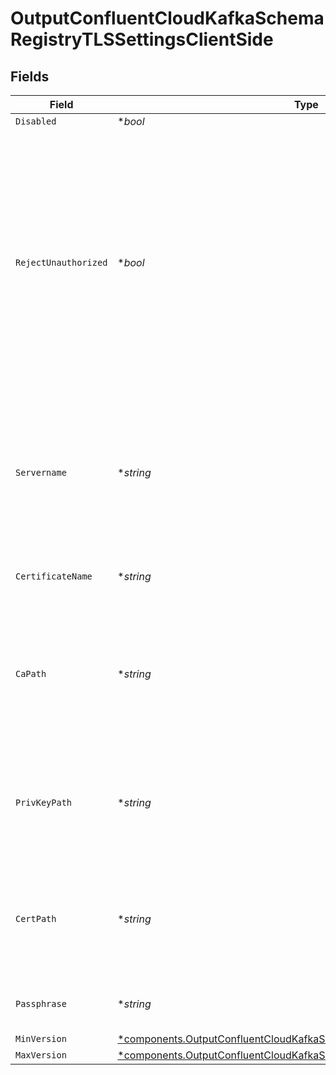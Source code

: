 # OutputConfluentCloudKafkaSchemaRegistryTLSSettingsClientSide


## Fields

| Field                                                                                                                                                                                                                                     | Type                                                                                                                                                                                                                                      | Required                                                                                                                                                                                                                                  | Description                                                                                                                                                                                                                               |
| ----------------------------------------------------------------------------------------------------------------------------------------------------------------------------------------------------------------------------------------- | ----------------------------------------------------------------------------------------------------------------------------------------------------------------------------------------------------------------------------------------- | ----------------------------------------------------------------------------------------------------------------------------------------------------------------------------------------------------------------------------------------- | ----------------------------------------------------------------------------------------------------------------------------------------------------------------------------------------------------------------------------------------- |
| `Disabled`                                                                                                                                                                                                                                | **bool*                                                                                                                                                                                                                                   | :heavy_minus_sign:                                                                                                                                                                                                                        | N/A                                                                                                                                                                                                                                       |
| `RejectUnauthorized`                                                                                                                                                                                                                      | **bool*                                                                                                                                                                                                                                   | :heavy_minus_sign:                                                                                                                                                                                                                        | Reject certificates that are not authorized by a CA in the CA certificate path, or by another<br/>                    trusted CA (such as the system's). Defaults to Enabled. Overrides the toggle from Advanced Settings, when also present. |
| `Servername`                                                                                                                                                                                                                              | **string*                                                                                                                                                                                                                                 | :heavy_minus_sign:                                                                                                                                                                                                                        | Server name for the SNI (Server Name Indication) TLS extension. It must be a host name, and not an IP address.                                                                                                                            |
| `CertificateName`                                                                                                                                                                                                                         | **string*                                                                                                                                                                                                                                 | :heavy_minus_sign:                                                                                                                                                                                                                        | The name of the predefined certificate                                                                                                                                                                                                    |
| `CaPath`                                                                                                                                                                                                                                  | **string*                                                                                                                                                                                                                                 | :heavy_minus_sign:                                                                                                                                                                                                                        | Path on client in which to find CA certificates to verify the server's cert. PEM format. Can reference $ENV_VARS.                                                                                                                         |
| `PrivKeyPath`                                                                                                                                                                                                                             | **string*                                                                                                                                                                                                                                 | :heavy_minus_sign:                                                                                                                                                                                                                        | Path on client in which to find the private key to use. PEM format. Can reference $ENV_VARS.                                                                                                                                              |
| `CertPath`                                                                                                                                                                                                                                | **string*                                                                                                                                                                                                                                 | :heavy_minus_sign:                                                                                                                                                                                                                        | Path on client in which to find certificates to use. PEM format. Can reference $ENV_VARS.                                                                                                                                                 |
| `Passphrase`                                                                                                                                                                                                                              | **string*                                                                                                                                                                                                                                 | :heavy_minus_sign:                                                                                                                                                                                                                        | Passphrase to use to decrypt private key                                                                                                                                                                                                  |
| `MinVersion`                                                                                                                                                                                                                              | [*components.OutputConfluentCloudKafkaSchemaRegistryMinimumTLSVersion](../../models/components/outputconfluentcloudkafkaschemaregistryminimumtlsversion.md)                                                                               | :heavy_minus_sign:                                                                                                                                                                                                                        | N/A                                                                                                                                                                                                                                       |
| `MaxVersion`                                                                                                                                                                                                                              | [*components.OutputConfluentCloudKafkaSchemaRegistryMaximumTLSVersion](../../models/components/outputconfluentcloudkafkaschemaregistrymaximumtlsversion.md)                                                                               | :heavy_minus_sign:                                                                                                                                                                                                                        | N/A                                                                                                                                                                                                                                       |